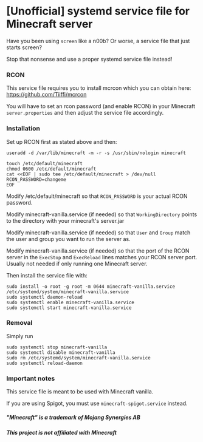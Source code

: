 # [Unofficial] systemd service file for Minecraft server

Have you been using ```screen``` like a n00b? Or worse, a service file that just starts screen?

Stop that nonsense and use a proper systemd service file instead!

### RCON

This service file requires you to install mcrcon which you can obtain here: https://github.com/Tiiffi/mcrcon

You will have to set an rcon password (and enable RCON) in your Minecraft ```server.properties``` and then adjust the service file accordingly.

### Installation

Set up RCON first as stated above and then:

```
useradd -d /var/lib/minecraft -m -r -s /usr/sbin/nologin minecraft

touch /etc/default/minecraft
chmod 0600 /etc/default/minecraft
cat <<EOF | sudo tee /etc/default/minecraft > /dev/null
RCON_PASSWORD=changeme
EOF
```

Modify /etc/default/minecraft so that ```RCON_PASSWORD``` is your actual RCON password.

Modify minecraft-vanilla.service (if needed) so that ```WorkingDirectory``` points to the directory with your minecraft's server.jar

Modify minecraft-vanilla.service (if needed) so that ```User``` and ```Group``` match the user and group you want to run the server as.

Modify minecraft-vanilla.service (if needed) so that the port of the RCON server in the ```ExecStop``` and ```ExecReload``` lines matches your RCON server port. Usually not needed if only running one Minecraft server.

Then install the service file with:

```
sudo install -o root -g root -m 0644 minecraft-vanilla.service /etc/systemd/system/minecraft-vanilla.service
sudo systemctl daemon-reload
sudo systemctl enable minecraft-vanilla.service
sudo systemctl start minecraft-vanilla.service
```

### Removal

Simply run
```
sudo systemctl stop minecraft-vanilla
sudo systemctl disable minecraft-vanilla
sudo rm /etc/systemd/system/minecraft-vanilla.service
sudo systemctl reload-daemon
```

### Important notes

This service file is meant to be used with Minecraft vanilla.

If you are using Spigot, you must use ```minecraft-spigot.service``` instead.

##### "Minecraft" is a trademark of Mojang Synergies AB
##### This project is not affiliated with Minecraft
